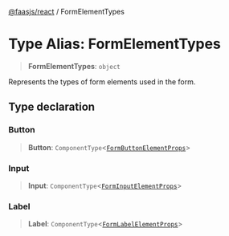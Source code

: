 [@faasjs/react](../README.md) / FormElementTypes

# Type Alias: FormElementTypes

> **FormElementTypes**: `object`

Represents the types of form elements used in the form.

## Type declaration

### Button

> **Button**: `ComponentType`\<[`FormButtonElementProps`](FormButtonElementProps.md)\>

### Input

> **Input**: `ComponentType`\<[`FormInputElementProps`](FormInputElementProps.md)\>

### Label

> **Label**: `ComponentType`\<[`FormLabelElementProps`](FormLabelElementProps.md)\>
